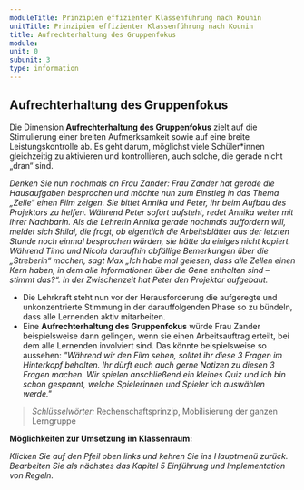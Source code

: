 ```yaml
---
moduleTitle: Prinzipien effizienter Klassenführung nach Kounin
unitTitle: Prinzipien effizienter Klassenführung nach Kounin
title: Aufrechterhaltung des Gruppenfokus
module: 
unit: 0
subunit: 3
type: information
---
```


## Aufrechterhaltung des Gruppenfokus

Die Dimension **Aufrechterhaltung des Gruppenfokus** zielt auf die Stimulierung einer breiten Aufmerksamkeit sowie auf eine breite Leistungskontrolle ab. Es geht darum, möglichst viele Schüler*innen gleichzeitig zu aktivieren und kontrollieren, auch solche, die gerade nicht „dran“ sind.

 *Denken Sie nun nochmals an Frau Zander: Frau Zander hat gerade die Hausaufgaben besprochen und möchte nun zum Einstieg in das Thema „Zelle“ einen Film zeigen. Sie bittet Annika und Peter, ihr beim Aufbau des Projektors zu helfen. Während Peter sofort aufsteht, redet Annika weiter mit ihrer Nachbarin. Als die Lehrerin Annika gerade nochmals auffordern will, meldet sich Shilal, die fragt, ob eigentlich die Arbeitsblätter aus der letzten Stunde noch einmal besprochen würden, sie hätte da einiges nicht kapiert. Während Timo und Nicola daraufhin abfällige Bemerkungen über die „Streberin“ machen, sagt Max „Ich habe mal gelesen, dass alle Zellen einen Kern haben, in dem alle Informationen über die Gene enthalten sind – stimmt das?“. In der Zwischenzeit hat Peter den Projektor aufgebaut.*

  * Die Lehrkraft steht nun vor der Herausforderung die aufgeregte und unkonzentrierte Stimmung in der darauffolgenden Phase so zu bündeln, dass alle Lernenden aktiv mitarbeiten. 
  * Eine **Aufrechterhaltung des Gruppenfokus** würde Frau Zander beispielsweise dann gelingen, wenn sie einen Arbeitsauftrag erteilt, bei dem alle Lernenden involviert sind. Das könnte beispielsweise so aussehen: *"Während wir den Film sehen, solltet ihr diese 3 Fragen im Hinterkopf behalten. Ihr dürft euch auch gerne Notizen zu diesen 3 Fragen machen. Wir spielen anschließend ein kleines Quiz und ich bin schon gespannt, welche Spielerinnen und Spieler ich auswählen werde."*

> *Schlüsselwörter:* Rechenschaftsprinzip, Mobilisierung der ganzen Lerngruppe

**Möglichkeiten zur Umsetzung im Klassenraum:**

<flipcard id="9"></flipcard>
<flipcard id="10"></flipcard>
<flipcard id="11"></flipcard>



*Klicken Sie auf den Pfeil oben links und kehren Sie ins Hauptmenü zurück. Bearbeiten Sie als nächstes das Kapitel 5 Einführung und Implementation von Regeln.*